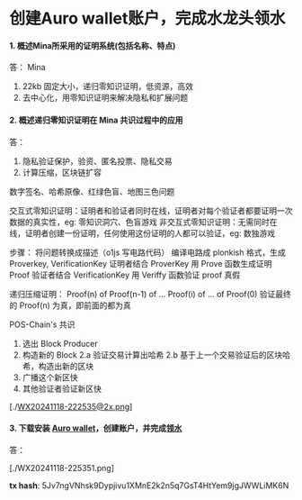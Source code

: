 # 创建Auro wallet账户，完成水龙头领水

#### 1. 概述Mina所采用的证明系统(包括名称、特点)
答：
Mina

1. 22kb 固定大小，递归零知识证明，低资源，高效
2. 去中心化，用零知识证明来解决隐私和扩展问题

#### 2. 概述递归零知识证明在 Mina 共识过程中的应用

答：
1. 隐私验证保护，验资、匿名投票、隐私交易
2. 计算压缩，区块链扩容

数字签名、哈希原像、红绿色盲、地图三色问题

交互式零知识证明：证明者和验证者同时在线，证明者对每个验证者都要证明一次数据的真实性，eg: 零知识洞穴、色盲游戏
非交互式零知识证明：无需同时在线，证明者创建一份证明，任何使用这份证明的人都可以验证，eg: 数独游戏

步骤：
将问题转换成描述（o1js 写电路代码）
编译电路成 plonkish 格式，生成 Proverkey, VerificationKey
证明者结合 ProverKey 用 Prove 函数生成证明 Proof
验证者结合 VerificationKey 用 Veriffy 函数验证 proof 真假

递归压缩证明：
Proof(n) of Proof(n-1) of ... Proof(i) of ... of Proof(0)
验证最终的 Proof(n) 为真，即前面的都为真

POS-Chain's 共识
1. 选出 Block Producer
2. 构造新的 Block
  2.a 验证交易计算出哈希
  2.b 基于上一个交易验证后的区块哈希，构造出新的区块
3. 广播这个新区快
4. 其他验证者验证新区快

[./WX20241118-222535@2x.png]

#### 3. 下载安装 [Auro wallet](https://www.aurowallet.com/download/)，创建账户，并完成[领水](https://faucet.minaprotocol.com/)

答：

[./WX20241118-225351.png]

**tx hash**: 5Jv7ngVNhsk9Dypjivu1XMnE2k2n5q7GsT4HtYem9jgJWWLiMK6N


